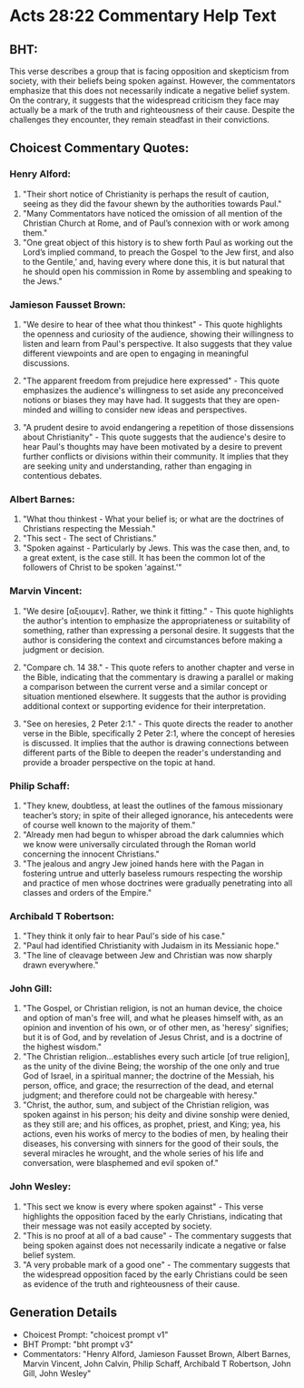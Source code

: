 # Acts 28:22 Commentary Help Text

## BHT:
This verse describes a group that is facing opposition and skepticism from society, with their beliefs being spoken against. However, the commentators emphasize that this does not necessarily indicate a negative belief system. On the contrary, it suggests that the widespread criticism they face may actually be a mark of the truth and righteousness of their cause. Despite the challenges they encounter, they remain steadfast in their convictions.

## Choicest Commentary Quotes:
### Henry Alford:
1. "Their short notice of Christianity is perhaps the result of caution, seeing as they did the favour shewn by the authorities towards Paul."
2. "Many Commentators have noticed the omission of all mention of the Christian Church at Rome, and of Paul’s connexion with or work among them."
3. "One great object of this history is to shew forth Paul as working out the Lord’s implied command, to preach the Gospel ‘to the Jew first, and also to the Gentile,’ and, having every where done this, it is but natural that he should open his commission in Rome by assembling and speaking to the Jews."

### Jamieson Fausset Brown:
1. "We desire to hear of thee what thou thinkest" - This quote highlights the openness and curiosity of the audience, showing their willingness to listen and learn from Paul's perspective. It also suggests that they value different viewpoints and are open to engaging in meaningful discussions.

2. "The apparent freedom from prejudice here expressed" - This quote emphasizes the audience's willingness to set aside any preconceived notions or biases they may have had. It suggests that they are open-minded and willing to consider new ideas and perspectives.

3. "A prudent desire to avoid endangering a repetition of those dissensions about Christianity" - This quote suggests that the audience's desire to hear Paul's thoughts may have been motivated by a desire to prevent further conflicts or divisions within their community. It implies that they are seeking unity and understanding, rather than engaging in contentious debates.

### Albert Barnes:
1. "What thou thinkest - What your belief is; or what are the doctrines of Christians respecting the Messiah."
2. "This sect - The sect of Christians."
3. "Spoken against - Particularly by Jews. This was the case then, and, to a great extent, is the case still. It has been the common lot of the followers of Christ to be spoken 'against.'"

### Marvin Vincent:
1. "We desire [αξιουμεν]. Rather, we think it fitting." - This quote highlights the author's intention to emphasize the appropriateness or suitability of something, rather than expressing a personal desire. It suggests that the author is considering the context and circumstances before making a judgment or decision.

2. "Compare ch. 14 38." - This quote refers to another chapter and verse in the Bible, indicating that the commentary is drawing a parallel or making a comparison between the current verse and a similar concept or situation mentioned elsewhere. It suggests that the author is providing additional context or supporting evidence for their interpretation.

3. "See on heresies, 2 Peter 2:1." - This quote directs the reader to another verse in the Bible, specifically 2 Peter 2:1, where the concept of heresies is discussed. It implies that the author is drawing connections between different parts of the Bible to deepen the reader's understanding and provide a broader perspective on the topic at hand.

### Philip Schaff:
1. "They knew, doubtless, at least the outlines of the famous missionary teacher’s story; in spite of their alleged ignorance, his antecedents were of course well known to the majority of them."
2. "Already men had begun to whisper abroad the dark calumnies which we know were universally circulated through the Roman world concerning the innocent Christians."
3. "The jealous and angry Jew joined hands here with the Pagan in fostering untrue and utterly baseless rumours respecting the worship and practice of men whose doctrines were gradually penetrating into all classes and orders of the Empire."

### Archibald T Robertson:
1. "They think it only fair to hear Paul's side of his case."
2. "Paul had identified Christianity with Judaism in its Messianic hope."
3. "The line of cleavage between Jew and Christian was now sharply drawn everywhere."

### John Gill:
1. "The Gospel, or Christian religion, is not an human device, the choice and option of man's free will, and what he pleases himself with, as an opinion and invention of his own, or of other men, as 'heresy' signifies; but it is of God, and by revelation of Jesus Christ, and is a doctrine of the highest wisdom."
2. "The Christian religion...establishes every such article [of true religion], as the unity of the divine Being; the worship of the one only and true God of Israel, in a spiritual manner; the doctrine of the Messiah, his person, office, and grace; the resurrection of the dead, and eternal judgment; and therefore could not be chargeable with heresy."
3. "Christ, the author, sum, and subject of the Christian religion, was spoken against in his person; his deity and divine sonship were denied, as they still are; and his offices, as prophet, priest, and King; yea, his actions, even his works of mercy to the bodies of men, by healing their diseases, his conversing with sinners for the good of their souls, the several miracles he wrought, and the whole series of his life and conversation, were blasphemed and evil spoken of."

### John Wesley:
1. "This sect we know is every where spoken against" - This verse highlights the opposition faced by the early Christians, indicating that their message was not easily accepted by society.
2. "This is no proof at all of a bad cause" - The commentary suggests that being spoken against does not necessarily indicate a negative or false belief system.
3. "A very probable mark of a good one" - The commentary suggests that the widespread opposition faced by the early Christians could be seen as evidence of the truth and righteousness of their cause.


## Generation Details
- Choicest Prompt: "choicest prompt v1"
- BHT Prompt: "bht prompt v3"
- Commentators: "Henry Alford, Jamieson Fausset Brown, Albert Barnes, Marvin Vincent, John Calvin, Philip Schaff, Archibald T Robertson, John Gill, John Wesley"

